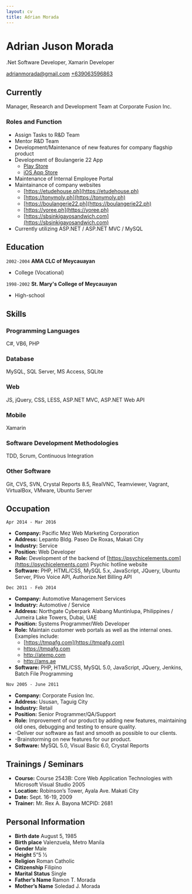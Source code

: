 ```yaml
---
layout: cv
title: Adrian Morada
---
```

# Adrian Juson Morada
.Net Software Developer, Xamarin Developer

<div id="webaddress">
<a href="mailto:adrianmorada@gmail.com">adrianmorada@gmail.com</a>
<a href="tel:+639063596863">+639063596863</a>
</div>

## Currently

Manager, Research and Development Team at Corporate Fusion Inc.

### Roles and Function

* Assign Tasks to R&D Team 
* Mentor R&D Team
* Development/Maintenance of new features for company flagship product
* Development of Boulangerie 22 App 
	- [Play Store](https://play.google.com/store/apps/details?id=com.agc.b22customerapp&hl=en)
	- [iOS App Store](https://apps.apple.com/ph/app/boulangerie22/id1479656398)
* Maintenance of Internal Employee Portal 
* Maintainance of company websites 
	- [https://etudehouse.ph](https://etudehouse.ph) 
	- [https://tonymoly.ph](https://tonymoly.ph) 
	- [https://boulangerie22.ph](https://boulangerie22.ph) 
	- [https://yoree.ph](https://yoree.ph)
	- [https://sbsinkigayosandwich.com](https://sbsinkigayosandwich.com)
* Currently utilizing ASP.NET / ASP.NET MVC / MySQL

## Education

`2002-2004`
__AMA CLC of Meycauayan__

- College (Vocational) 

`1998-2002`
__St. Mary's College of Meycauayan__

- High-school


## Skills

### Programming Languages

C#, VB6, PHP

### Database

MySQL, SQL Server, MS Access, SQLite

### Web

JS, jQuery, CSS, LESS, ASP.NET MVC, ASP.NET Web API

### Mobile

Xamarin

### Software Development Methodologies

TDD, Scrum, Continuous Integration

### Other Software

Git, CVS, SVN, Crystal Reports 8.5, RealVNC, Teamviewer, Vagrant, VirtualBox, VMware, Ubuntu Server


## Occupation

`Apr 2014 - Mar 2016`
- __Company​:__ Pacific Mez Web Marketing Corporation 
- __Address:__ ​Lepanto Bldg. Paseo De Roxas, Makati City 
- __Industry:__ Service
- __Position​:__ Web Developer
- __Role:​__ Development of the backend of [https://psychicelements.com](https://psychicelements.com) Psychic hotline website
- __Software:__ PHP, HTML/CSS, MySQL 5.x, JavaScript, JQuery, Ubuntu Server,
Plivo Voice API, Authorize.Net Billing API 

`Dec 2011 - Feb 2014`
- __Company​:__ Automotive Management Services 
- __Industry:__ Automotive / Service
- __Address:__ ​Northgate Cyberpark Alabang Muntinlupa, Philippines ­/ Jumeira Lake Towers, Dubai, UAE 
- __Position​:__ Systems Programmer/Web Developer 
- __Role:​__ Maintain customer web portals as well as the internal ones. Examples include:
	- [https://tmpafg.com](https://tmpafg.com) 
	- [https://tmp­afg.com](https://tmp­afg.com) 
	- [http://a­temp.com](http://a­temp.com) 
	- [http://a­m­s.ae](http://a­m­s.ae)
- __Software:__ PHP, HTML/CSS, MySQL 5.0, JavaScript, JQuery, Jenkins, Batch File Programming

`Nov 2005 - June 2011`
- __Company:__ ​Corporate Fusion Inc.
- __Address:__ ​Ususan, Taguig City 
- __Industry:__ Retail
- __Position:​__ Senior Programmer/QA/Support 
- __Role:​__ Improvement of our product by adding new features, maintaining old ones, debugging and testing to ensure quality.
- -Deliver our software as fast and smooth as possible to our clients. 
- -Brainstorming on new features for our product. 
- __Software:__ MySQL 5.0, Visual Basic 6.0, Crystal Reports

## Trainings / Seminars
* __Course:__ Course 2543B: Core Web Application Technologies with Microsoft Visual Studio 2005 
* __Location:__ ​Robinson’s Tower, Ayala Ave. Makati City 
* __Date:__​ Sept. 16­-19, 2009 
* __Trainer:__ ​Mr. Rex A. Bayona MCPID: 2681 

## Personal Information
* __Birth date__ August 5, 1985 
* __Birth place__ Valenzuela, Metro Manila 
* __Gender__ Male 
* __Height__ 5”5 1⁄2 
* __Religion__ Roman Catholic 
* __Citizenship__ Filipino 
* __Marital Status__ Single 
* __Father’s Name__ Ramon T. Morada
* __Mother’s Name__ Soledad J. Morada


<!-- ### Footer

Last updated: May 2013 -->


